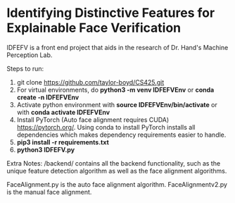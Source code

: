 # Identifying Distinctive Features for Explainable Face Verification
IDFEFV is a front end project that aids in the research of Dr. Hand's Machine Perception Lab.

Steps to run:
1. git clone https://github.com/taylor-boyd/CS425.git
2. For virtual environments, do **python3 -m venv IDFEFVEnv** or **conda create -n IDFEFVEnv**
3. Activate python environment with **source IDFEFVEnv/bin/activate** or with **conda activate IDFEFVEnv**
4. Install PyTorch (Auto face alignment requires CUDA) https://pytorch.org/. Using conda to install PyTorch installs all dependencies which makes dependency requirements easier to handle.
5. **pip3 install -r requirements.txt**
6. **python3 IDFEFV.py**

Extra Notes:
/backend/ contains all the backend functionality, such as the unique feature detection algorithm as well as the face alignment algorithms. 

FaceAlignment.py is the auto face alignment algorithm.
FaceAlignmentv2.py is the manual face alignment.
